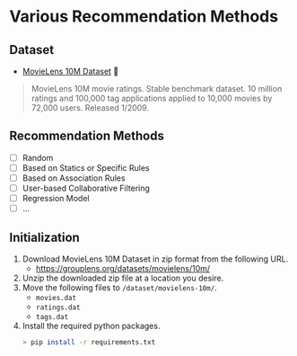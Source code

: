# Various Recommendation Methods

## Dataset
- [MovieLens 10M Dataset](https://grouplens.org/datasets/movielens/10m/) :movie_camera:
> MovieLens 10M movie ratings. Stable benchmark dataset. 10 million ratings and 100,000 tag applications applied to 10,000 movies by 72,000 users. Released 1/2009.

## Recommendation Methods

- [ ] Random
- [ ] Based on Statics or Specific Rules
- [ ] Based on Association Rules
- [ ] User-based Collaborative Filtering
- [ ] Regression Model
- [ ] ...

## Initialization

1. Download MovieLens 10M Dataset in zip format from the following URL.
   - https://grouplens.org/datasets/movielens/10m/
2. Unzip the downloaded zip file at a location you desire.
3. Move the following files to `/dataset/movielens-10m/`.
   - `movies.dat`
   - `ratings.dat`
   - `tags.dat`
4. Install the required python packages.
   ```bash
   > pip install -r requirements.txt
   ``` 